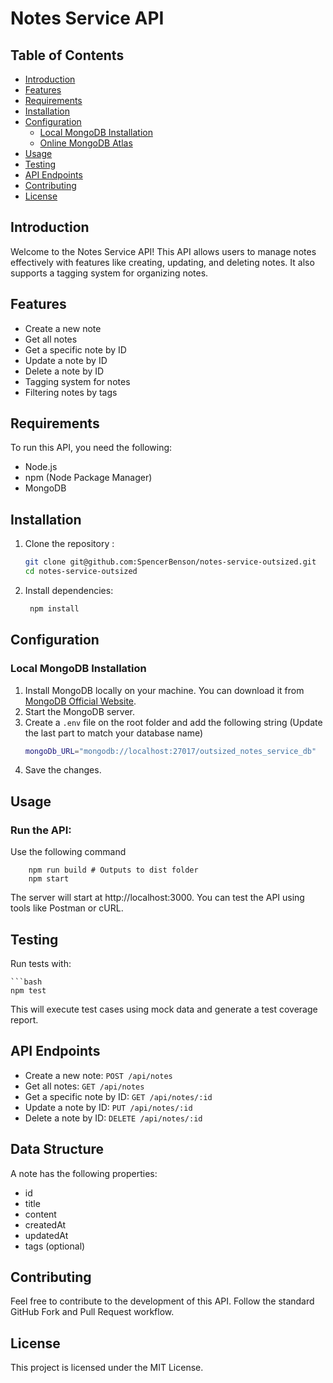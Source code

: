 # Notes Service API

## Table of Contents

- [Introduction](#introduction)
- [Features](#features)
- [Requirements](#requirements)
- [Installation](#installation)
- [Configuration](#configuration)
  - [Local MongoDB Installation](#local-mongodb-installation)
  - [Online MongoDB Atlas](#online-mongodb-atlas)
- [Usage](#usage)
- [Testing](#testing)
- [API Endpoints](#api-endpoints)
- [Contributing](#contributing)
- [License](#license)

## Introduction

Welcome to the Notes Service API! This API allows users to manage notes effectively with features like creating, updating, and deleting notes. It also supports a tagging system for organizing notes.

## Features

- Create a new note
- Get all notes
- Get a specific note by ID
- Update a note by ID
- Delete a note by ID
- Tagging system for notes
- Filtering notes by tags

## Requirements

To run this API, you need the following:

- Node.js
- npm (Node Package Manager)
- MongoDB

## Installation

1. Clone the repository :

   ```bash
   git clone git@github.com:SpencerBenson/notes-service-outsized.git
   cd notes-service-outsized
   
2. Install dependencies:

   ```bash
    npm install

## Configuration

### Local MongoDB Installation

1. Install MongoDB locally on your machine. You can download it from [MongoDB Official Website](https://www.mongodb.com/try/download/community).
2. Start the MongoDB server.
3. Create a `.env` file on the root folder and add the following string (Update the last part to match your database name)
    ```bash
    mongoDb_URL="mongodb://localhost:27017/outsized_notes_service_db"

4. Save the changes.

## Usage

### Run the API:
Use the following command

        npm run build # Outputs to dist folder 
        npm start
       
The server will start at http://localhost:3000. You can test the API using tools like Postman or cURL.

## Testing
Run tests with:

    ```bash
    npm test

       

This will execute test cases using mock data and generate a test coverage report.

## API Endpoints

- Create a new note: `POST /api/notes`
- Get all notes: `GET /api/notes`
- Get a specific note by ID: `GET /api/notes/:id`
- Update a note by ID: `PUT /api/notes/:id`
- Delete a note by ID: `DELETE /api/notes/:id`

## Data Structure

A note has the following properties:

- id
- title
- content
- createdAt
- updatedAt
- tags (optional)

## Contributing

Feel free to contribute to the development of this API. Follow the standard GitHub Fork and Pull Request workflow.

## License

This project is licensed under the MIT License.
       
